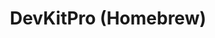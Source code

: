 ---
title: DevKitPro (Homebrew)
list:
  collection: projects
  filter: "item.experience.platforms contains 'devkitpro'"
---